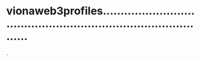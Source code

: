 # vionaweb3profiles.....................................................................................
.
